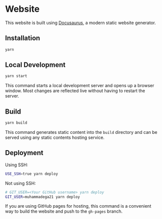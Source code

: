 # Website

This website is built using [Docusaurus](https://docusaurus.io/), a modern static website generator.

## Installation

```bash
yarn
```

## Local Development

```bash
yarn start
```

This command starts a local development server and opens up a browser window. Most changes are reflected live without having to restart the server.

## Build

```bash
yarn build
```

This command generates static content into the `build` directory and can be served using any static contents hosting service.

## Deployment

Using SSH:

```bash
USE_SSH=true yarn deploy
```

Not using SSH:

```bash
# GIT_USER=<Your GitHub username> yarn deploy
GIT_USER=muhammadega21 yarn deploy
```

If you are using GitHub pages for hosting, this command is a convenient way to build the website and push to the `gh-pages` branch.
